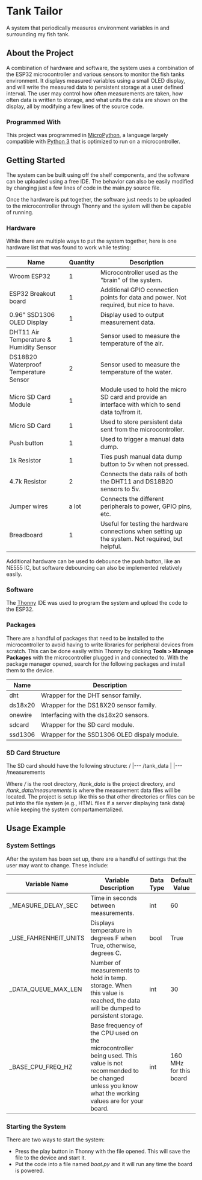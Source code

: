 <!-- HEADER -->
# Tank Tailor

A system that periodically measures environment variables in and surrounding my fish tank.


<!-- ABOUT THE PROJECT -->
## About the Project

A combination of hardware and software, the system uses a combination of the ESP32 microcontroller and various sensors to monitor the fish tanks environment. It displays measured variables using a small OLED display, and will write the measured data to persistent storage at a user defined interval. The user may control how often measurements are taken, how often data is written to storage, and what units the data are shown on the display, all by modifying a few lines of the source code.


### Programmed With

This project was programmed in [MicroPython](https://docs.micropython.org/en/latest/), a language largely compatible with [Python 3](https://www.python.org/) that is optimized to run on a microcontroller.


<!-- GETTING STARTED -->
## Getting Started

The system can be built using off the shelf components, and the software can be uploaded using a free IDE. The behavior can also be easily modified by changing just a few lines of code in the main.py source file.

Once the hardware is put together, the software just needs to be uploaded to the microcontroller through Thonny and the system will then be capable of running.


### Hardware

While there are multiple ways to put the system together, here is one hardware list that was found to work while testing:

| Name | Quantity | Description |
|------|----------|-------------|
| Wroom ESP32 | 1 | Microcontroller used as the "brain" of the system. |
| ESP32 Breakout board | 1 | Additional GPIO connection points for data and power. Not required, but nice to have. |
| 0.96" SSD1306 OLED Display | 1 | Display used to output measurement data. |
| DHT11 Air Temperature & Humidity Sensor | 1 | Sensor used to measure the temperature of the air. |
| DS18B20 Waterproof Temperature Sensor | 2 | Sensor used to measure the temperature of the water. |
| Micro SD Card Module | 1 | Module used to hold the micro SD card and provide an interface with which to send data to/from it. |
| Micro SD Card | 1 | Used to store persistent data sent from the microcontroller. |
| Push button | 1 | Used to trigger a manual data dump. |
| 1k Resistor | 1 | Ties push manual data dump button to 5v when not pressed. |
| 4.7k Resistor | 2 | Connects the data rails of both the DHT11 and DS18B20 sensors to 5v. |
| Jumper wires | a  lot | Connects the different peripherals to power, GPIO pins, etc. |
| Breadboard | 1 | Useful for testing the hardware connections when setting up the system. Not required, but helpful. |

Additional hardware can be used to debounce the push button, like an NE555 IC, but software debouncing can also be implemented relatively easily.


### Software

The [Thonny](https://thonny.org/) IDE was used to program the system and upload the code to the ESP32.


### Packages

There are a handful of packages that need to be installed to the microcontroller to avoid having to write libraries for peripheral devices from scratch. This can be done easily within Thonny by clicking **Tools > Manage Packages** with the microcontroller plugged in and connected to. With the package manager opened, search for the following packages and install them to the device.

| Name | Description |
|------|-------------|
| dht | Wrapper for the DHT sensor family. |
| ds18x20 | Wrapper for the DS18X20 sensor family. |
| onewire | Interfacing with the ds18x20 sensors. |
| sdcard| Wrapper for the SD card module. |
| ssd1306 | Wrapper for the SSD1306 OLED dispaly module. |


### SD Card Structure

The SD card should have the following structure:
/
|--- /tank_data
    |
    |--- /measurements

Where */* is the root directory, */tank_data* is the project directory, and */tank_data/measurements* is where the measurement data files will be located. The project is setup like this so that other directories or files can be put into the file system (e.g., HTML files if a server displaying tank data) while keeping the system compartamentalized.

<!-- USAGE EXAMPLE -->
## Usage Example


### System Settings

After the system has been set up, there are a handful of settings that the user may want to change. These include:

| Variable Name | Variable Description | Data Type | Default Value |
|---------------|----------------------|-----------|---------------|
| _MEASURE_DELAY_SEC | Time in seconds between measurements. | int | 60 |
| _USE_FAHRENHEIT_UNITS | Displays temperature in degrees F when True, otherwise, degrees C. | bool | True |
| _DATA_QUEUE_MAX_LEN | Number of measurements to hold in temp. storage. When this value is reached, the data will be dumped to persistent storage. | int | 30 |
| _BASE_CPU_FREQ_HZ | Base frequency of the CPU used on the microcontroller being used. This value is not recommended to be changed unless you know what the working values are for your board. | int | 160 MHz for this board |


### Starting the System

There are two ways to start the system:

- Press the play button in Thonny with the file opened. This will save the file to the device and start it.
- Put the code into a file named *boot.py* and it will run any time the board is powered.


<!-- MARKDOWN LINKS & IMAGES -->
[software-debounced-fritzing-diagram]: images/SoftwareDebouncedFritzingDiagram.png
[hardware-debounced-fritzing-diagram]: images/HardwareDebouncedFritzingDiagram.png
